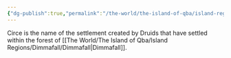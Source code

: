 ```yaml
---
{"dg-publish":true,"permalink":"/the-world/the-island-of-qba/island-regions/dimmafall/settlements/circe/"}
---
```


Circe is the name of the settlement created by Druids that have settled within the forest of [[The World/The Island of Qba/Island Regions/Dimmafall/Dimmafall\|Dimmafall]].